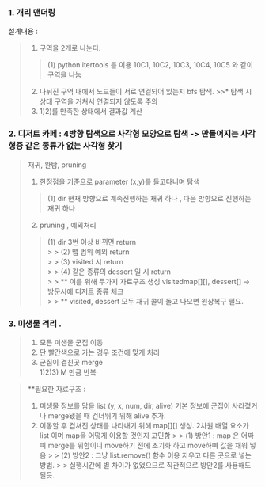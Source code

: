 ### 1. 개리 맨더링
설계내용 :
  >1) 구역을 2개로 나눈다.
   >> (1) python itertools 를 이용 10C1, 10C2, 10C3, 10C4, 10C5 와 같이 구역을 나눔
  >2) 나눠진 구역 내에서 노드들이 서로 연결되어 있는지 bfs 탐색.
    >>* 탐색 시 상대 구역을 거쳐서 연결되지 않도록 주의
  >3) 1)2)를 만족한 상태에서 결과값 계산

### 2. 디저트 카페 : 4방향 탐색으로 사각형 모양으로 탐색 -> 만들어지는 사각형중 같은 종류가 없는 사각형 찾기
  > 재귀, 완탐, pruning    
  > 1) 한정점을 기준으로 parameter (x,y)를 들고다니며 탐색      
   >  > (1) dir 현재 방향으로 계속진행하는 재귀 하나 , 다음 방향으로 진행하는 재귀 하나    
  > 2) pruning , 예외처리 
   >  > (1) dir 3번 이상 바뀌면 return    
    > > (2) 맵 범위 예외 return    
    > > (3) visited 시 return    
    > > (4) 같은 종류의 dessert 일 시 return    
    > > ** 이를 위해 두가지 자료구조 생성 visitedmap[][], dessert[] -> 방문시에 디저트 종류 체크    
    > > ** visited, dessert 모두 재귀 콜이 돌고 나오면 원상복구 필요.    
  
### 3. 미생물 격리 .
  > 1) 모든 미생물 군집 이동   
  > 2) 단 빨간색으로 가는 경우 조건에 맞게 처리   
  > 3) 군집이 겹친곳 merge   
  > 1)2)3) M 만큼 반복   
  
  > **필요한 자료구조 : 
  > 1) 미생물 정보를 담을 list (y, x, num, dir, alive) 기본 정보에 군집이 사라졌거나 merge됐을 때 건너뛰기 위해 alive 추가.
  > 2) 이동할 후 겹쳐진 상태를 나타내기 위해 map[][] 생성. 2차원 배열 요소가 list 이며 map을 어떻게 이용할 것인지 고민함
    > > (1) 방안1 : map 은 어짜피 merge를 위함이니 move하기 전에 초기화 하고 move하며 값을 채워 넣음
    > > (2) 방안2 : 그냥 list.remove() 함수 이용 지우고 다른 곳으로 넣는 방법.
    > > 실행시간에 별 차이가 없었으므로 직관적으로 방안2를 사용해도 될듯.
  

  
  
